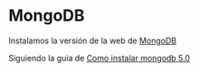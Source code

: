# MongoDB 
Instalamos la versión de la web de [MongoDB](https://www.mongodb.com/docs/manual/tutorial/install-mongodb-on-ubuntu/)


Siguiendo la guia de [Como instalar mongodb 5.0](https://www.linuxcapable.com/es/c%C3%B3mo-instalar-mongodb-5-0-en-debian-11-bullseye/)